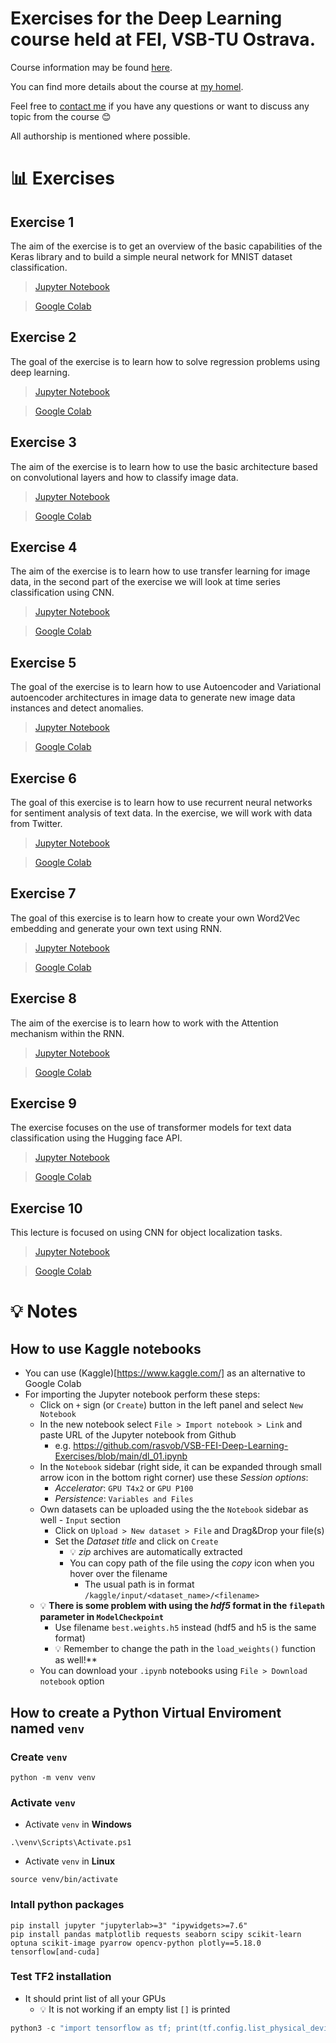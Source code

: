 # Exercises for the Deep Learning course held at FEI, VSB-TU Ostrava.

Course information may be found [here](https://homel.vsb.cz/~pla06/).

You can find more details about the course at [my homel](https://homel.vsb.cz/~svo0175/).

Feel free to [contact me](radek.svoboda@vsb.cz) if you have any questions or want to discuss any topic from the course 😊

All authorship is mentioned where possible.

# 📊 Exercises
## Exercise 1
The aim of the exercise is to get an overview of the basic capabilities of the Keras library and to build a simple neural network for MNIST dataset classification.

> [Jupyter Notebook](https://github.com/rasvob/VSB-FEI-Deep-Learning-Exercises/blob/main/dl_01.ipynb)

> [Google Colab](https://colab.research.google.com/github/rasvob/VSB-FEI-Deep-Learning-Exercises/blob/main/dl_01.ipynb)

## Exercise 2
The goal of the exercise is to learn how to solve regression problems using deep learning.

> [Jupyter Notebook](https://github.com/rasvob/VSB-FEI-Deep-Learning-Exercises/blob/main/dl_02.ipynb)

> [Google Colab](https://colab.research.google.com/github/rasvob/VSB-FEI-Deep-Learning-Exercises/blob/main/dl_02.ipynb)


## Exercise 3
The aim of the exercise is to learn how to use the basic architecture based on convolutional layers and how to classify image data.

> [Jupyter Notebook](https://github.com/rasvob/VSB-FEI-Deep-Learning-Exercises/blob/main/dl_03.ipynb)

> [Google Colab](https://colab.research.google.com/github/rasvob/VSB-FEI-Deep-Learning-Exercises/blob/main/dl_03.ipynb)


## Exercise 4
The aim of the exercise is to learn how to use transfer learning for image data, in the second part of the exercise we will look at time series classification using CNN.

> [Jupyter Notebook](https://github.com/rasvob/VSB-FEI-Deep-Learning-Exercises/blob/main/dl_04.ipynb)

> [Google Colab](https://colab.research.google.com/github/rasvob/VSB-FEI-Deep-Learning-Exercises/blob/main/dl_04.ipynb)

## Exercise 5
The goal of the exercise is to learn how to use Autoencoder and Variational autoencoder architectures in image data to generate new image data instances and detect anomalies.

> [Jupyter Notebook](https://github.com/rasvob/VSB-FEI-Deep-Learning-Exercises/blob/main/dl_05.ipynb)

> [Google Colab](https://colab.research.google.com/github/rasvob/VSB-FEI-Deep-Learning-Exercises/blob/main/dl_05.ipynb)

## Exercise 6
The goal of this exercise is to learn how to use recurrent neural networks for sentiment analysis of text data. In the exercise, we will work with data from Twitter.

> [Jupyter Notebook](https://github.com/rasvob/VSB-FEI-Deep-Learning-Exercises/blob/main/dl_06.ipynb)

> [Google Colab](https://colab.research.google.com/github/rasvob/VSB-FEI-Deep-Learning-Exercises/blob/main/dl_06.ipynb)

## Exercise 7
The goal of this exercise is to learn how to create your own Word2Vec embedding and generate your own text using RNN.

> [Jupyter Notebook](https://github.com/rasvob/VSB-FEI-Deep-Learning-Exercises/blob/main/dl_07.ipynb)

> [Google Colab](https://colab.research.google.com/github/rasvob/VSB-FEI-Deep-Learning-Exercises/blob/main/dl_07.ipynb)

## Exercise 8
The aim of the exercise is to learn how to work with the Attention mechanism within the RNN.

> [Jupyter Notebook](https://github.com/rasvob/VSB-FEI-Deep-Learning-Exercises/blob/main/dl_08.ipynb)

> [Google Colab](https://colab.research.google.com/github/rasvob/VSB-FEI-Deep-Learning-Exercises/blob/main/dl_08.ipynb)

## Exercise 9
The exercise focuses on the use of transformer models for text data classification using the Hugging face API.

> [Jupyter Notebook](https://github.com/rasvob/VSB-FEI-Deep-Learning-Exercises/blob/main/dl_09.ipynb)

> [Google Colab](https://colab.research.google.com/github/rasvob/VSB-FEI-Deep-Learning-Exercises/blob/main/dl_09.ipynb)

## Exercise 10
This lecture is focused on using CNN for object localization tasks.

> [Jupyter Notebook](https://github.com/rasvob/VSB-FEI-Deep-Learning-Exercises/blob/main/dl_10.ipynb)

> [Google Colab](https://colab.research.google.com/github/rasvob/VSB-FEI-Deep-Learning-Exercises/blob/main/dl_10.ipynb)

# 💡 Notes
## How to use Kaggle notebooks
* You can use (Kaggle)[https://www.kaggle.com/] as an alternative to Google Colab
* For importing the Jupyter notebook perform these steps:
    * Click on `+` sign (or `Create`) button in the left panel and select `New Notebook`
    * In the new notebook select `File > Import notebook > Link` and paste URL of the Jupyter notebook from Github
        * e.g. https://github.com/rasvob/VSB-FEI-Deep-Learning-Exercises/blob/main/dl_01.ipynb
    * In the `Notebook` sidebar (right side, it can be expanded through small arrow icon in the bottom right corner) use these *Session options*:
        * *Accelerator*: `GPU T4x2` or `GPU P100`
        * *Persistence*: `Variables and Files`
    * Own datasets can be uploaded using the the `Notebook` sidebar as well - `Input` section
        * Click on `Upload > New dataset > File` and Drag&Drop your file(s)
        * Set the *Dataset title* and click on `Create`
            * 💡 *zip* archives are automatically extracted
            * You can copy path of the file using the *copy* icon when you hover over the filename
                * The usual path is in format `/kaggle/input/<dataset_name>/<filename>`
    * 💡 **There is some problem with using the *hdf5* format in the `filepath` parameter in `ModelCheckpoint`**
        * Use filename `best.weights.h5` instead (hdf5 and h5 is the same format)
        * 💡 Remember to change the path in the `load_weights()` function as well!**
    * You can download your `.ipynb` notebooks using `File > Download notebook` option


## How to create a Python Virtual Enviroment named `venv`
### Create `venv`
```
python -m venv venv
```

### Activate `venv`

* Activate `venv` in **Windows**
```
.\venv\Scripts\Activate.ps1
```

* Activate `venv` in **Linux**
```
source venv/bin/activate
```


### Intall python packages

```
pip install jupyter "jupyterlab>=3" "ipywidgets>=7.6"
pip install pandas matplotlib requests seaborn scipy scikit-learn optuna scikit-image pyarrow opencv-python plotly==5.18.0 tensorflow[and-cuda]
```

### Test TF2 installation

* It should print list of all your GPUs
    * 💡 It is not working if an empty list `[]` is printed

```python
python3 -c "import tensorflow as tf; print(tf.config.list_physical_devices('GPU'))"
```